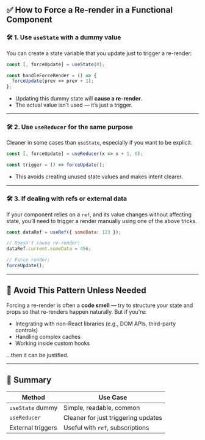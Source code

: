 ## ✅ How to Force a Re-render in a Functional Component

### 🛠️ 1. **Use `useState` with a dummy value**

You can create a state variable that you update just to trigger a re-render:

```jsx
const [, forceUpdate] = useState(0);

const handleForceRender = () => {
  forceUpdate(prev => prev + 1);
};
```

* Updating this dummy state will **cause a re-render**.
* The actual value isn’t used — it’s just a trigger.

---

### 🛠️ 2. **Use `useReducer` for the same purpose**

Cleaner in some cases than `useState`, especially if you want to be explicit.

```jsx
const [, forceUpdate] = useReducer(x => x + 1, 0);

const trigger = () => forceUpdate();
```

* This avoids creating unused state values and makes intent clearer.

---

### 🛠️ 3. **If dealing with refs or external data**

If your component relies on a `ref`, and its value changes without affecting state, you’ll need to trigger a render manually using one of the above tricks.

```jsx
const dataRef = useRef({ someData: 123 });

// Doesn't cause re-render:
dataRef.current.someData = 456;

// Force render:
forceUpdate();
```

---

## 🚫 Avoid This Pattern Unless Needed

Forcing a re-render is often a **code smell** — try to structure your state and props so that re-renders happen naturally. But if you're:

* Integrating with non-React libraries (e.g., DOM APIs, third-party controls)
* Handling complex caches
* Working inside custom hooks

...then it can be justified.

---

## 🧠 Summary

| Method            | Use Case                            |
| ----------------- | ----------------------------------- |
| `useState` dummy  | Simple, readable, common            |
| `useReducer`      | Cleaner for just triggering updates |
| External triggers | Useful with `ref`, subscriptions    |